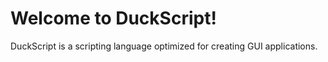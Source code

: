 # Welcome to DuckScript!

DuckScript is a scripting language optimized for creating GUI applications.
